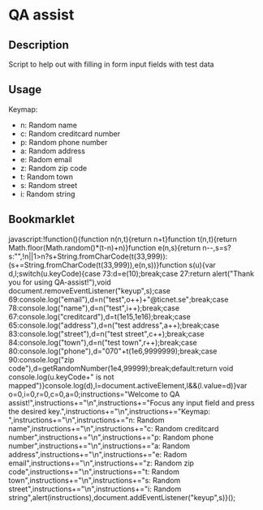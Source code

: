 # QA assist

## Description

Script to help out with filling in form input fields with test data
## Usage

Keymap: 
* n: Random name
* c: Random creditcard number
* p: Random phone number
* a: Random address
* e: Radom email
* z: Random zip code
* t: Random town
* s: Random street
* i: Random string

## Bookmarklet

javascript:!function(){function n(n,t){return n+t}function t(n,t){return Math.floor(Math.random()*(t-n)+n)}function e(n,s){return n--,s=s?s:"",!n||1>n?s+String.fromCharCode(t(33,999)):(s+=String.fromCharCode(t(33,999)),e(n,s))}function s(u){var d,l;switch(u.keyCode){case 73:d=e(10);break;case 27:return alert("Thank you for using QA-assist!"),void document.removeEventListener("keyup",s);case 69:console.log("email"),d=n("test",o++)+"@ticnet.se";break;case 78:console.log("name"),d=n("test",i++);break;case 67:console.log("creditcard"),d=t(1e15,1e16);break;case 65:console.log("address"),d=n("test address",a++);break;case 83:console.log("street"),d=n("test street",c++);break;case 84:console.log("town"),d=n("test town",r++);break;case 80:console.log("phone"),d="070"+t(1e6,9999999);break;case 90:console.log("zip code"),d=getRandomNumber(1e4,99999);break;default:return void console.log(u.keyCode+" is not mapped")}console.log(d),l=document.activeElement,l&&(l.value=d)}var o=0,i=0,r=0,c=0,a=0;instructions="Welcome to QA assist!",instructions+="\n",instructions+="Focus any input field and press the desired key.",instructions+="\n",instructions+="Keymap: ",instructions+="\n",instructions+="n: Random name",instructions+="\n",instructions+="c: Random creditcard number",instructions+="\n",instructions+="p: Random phone number",instructions+="\n",instructions+="a: Random address",instructions+="\n",instructions+="e: Radom email",instructions+="\n",instructions+="z: Random zip code",instructions+="\n",instructions+="t: Random town",instructions+="\n",instructions+="s: Random street",instructions+="\n",instructions+="i: Random string",alert(instructions),document.addEventListener("keyup",s)}();
